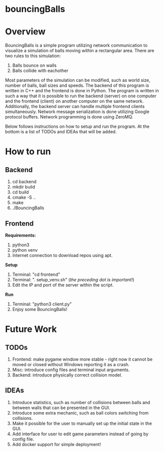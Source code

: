 # bouncingBalls

Overview
===================================================

BouncingBalls is a simple program utilizing network communication to visualize a simulation of balls
moving within a rectangular area. There are two rules to this simulation:  

1. Balls bounce on walls
2. Balls collide with eachother

Most parameters of the simulation can be modified, such as world size, number of balls, ball sizes and speeds. 
The backend of this program is written in C++ and the frontend is done in Python. The program is written in 
such a way that it is possible to run the backend (server) on one computer and the frontend (client) on 
another computer on the same network. Additionally, the backend server can handle multiple frontend clients simultaneously.
Network message serialization is done utilizing Google protocol buffers. Network programming is done using ZeroMQ.

Below follows instructions on how to setup and run the program. At the bottom is a list of TODOs and IDEAs that will be added.

How to run
===================================================

Backend  
---------------------------------------------------
1. cd backend
2. mkdir build
3. cd build
4. cmake -S ..
5. make
6. ./BouncingBalls

Frontend  
---------------------------------------------------

**Requirements:**
1. python3
2. python venv
3. Internet connection to download repos using apt.

**Setup**  
1. Terminal: "cd frontend"
2. Terminal: ". setup_venv.sh" (*the preceding dot is important!*)
3. Edit the IP and port of the server within the script.

**Run**
1. Terminal: "python3 client.py"
2. Enjoy some BouncingBalls!

Future Work
===================================================

TODOs
---------------------------------------------------

1. Frontend: make pygame window more stable - right now it cannot be moved or closed without Windows reporting 
it as a crash.
2. Misc: introduce config files and terminal input arguments.
3. Backend: introduce physically correct collision model.

IDEAs
---------------------------------------------------

1. Introduce statistics, such as number of collisions between balls and between walls that can be presented
in the GUI.
2. Introduce some extra mechanic, such as ball colors switching from collisions.
3. Make it possible for the user to manually set up the initial state in the GUI.
4. Add interface for user to edit game parameters instead of going by config file.
5. Add docker support for simple deployment!
